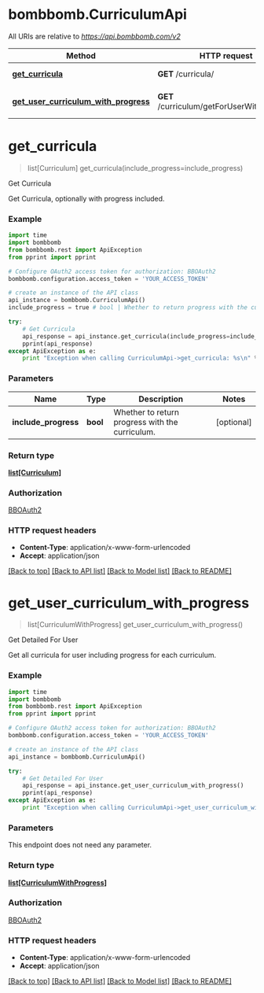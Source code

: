 # bombbomb.CurriculumApi

All URIs are relative to *https://api.bombbomb.com/v2*

Method | HTTP request | Description
------------- | ------------- | -------------
[**get_curricula**](CurriculumApi.md#get_curricula) | **GET** /curricula/ | Get Curricula
[**get_user_curriculum_with_progress**](CurriculumApi.md#get_user_curriculum_with_progress) | **GET** /curriculum/getForUserWithProgress | Get Detailed For User


# **get_curricula**
> list[Curriculum] get_curricula(include_progress=include_progress)

Get Curricula

Get Curricula, optionally with progress included.

### Example 
```python
import time
import bombbomb
from bombbomb.rest import ApiException
from pprint import pprint

# Configure OAuth2 access token for authorization: BBOAuth2
bombbomb.configuration.access_token = 'YOUR_ACCESS_TOKEN'

# create an instance of the API class
api_instance = bombbomb.CurriculumApi()
include_progress = true # bool | Whether to return progress with the curriculum. (optional)

try: 
    # Get Curricula
    api_response = api_instance.get_curricula(include_progress=include_progress)
    pprint(api_response)
except ApiException as e:
    print "Exception when calling CurriculumApi->get_curricula: %s\n" % e
```

### Parameters

Name | Type | Description  | Notes
------------- | ------------- | ------------- | -------------
 **include_progress** | **bool**| Whether to return progress with the curriculum. | [optional] 

### Return type

[**list[Curriculum]**](Curriculum.md)

### Authorization

[BBOAuth2](../README.md#BBOAuth2)

### HTTP request headers

 - **Content-Type**: application/x-www-form-urlencoded
 - **Accept**: application/json

[[Back to top]](#) [[Back to API list]](../README.md#documentation-for-api-endpoints) [[Back to Model list]](../README.md#documentation-for-models) [[Back to README]](../README.md)

# **get_user_curriculum_with_progress**
> list[CurriculumWithProgress] get_user_curriculum_with_progress()

Get Detailed For User

Get all curricula for user including progress for each curriculum.

### Example 
```python
import time
import bombbomb
from bombbomb.rest import ApiException
from pprint import pprint

# Configure OAuth2 access token for authorization: BBOAuth2
bombbomb.configuration.access_token = 'YOUR_ACCESS_TOKEN'

# create an instance of the API class
api_instance = bombbomb.CurriculumApi()

try: 
    # Get Detailed For User
    api_response = api_instance.get_user_curriculum_with_progress()
    pprint(api_response)
except ApiException as e:
    print "Exception when calling CurriculumApi->get_user_curriculum_with_progress: %s\n" % e
```

### Parameters
This endpoint does not need any parameter.

### Return type

[**list[CurriculumWithProgress]**](CurriculumWithProgress.md)

### Authorization

[BBOAuth2](../README.md#BBOAuth2)

### HTTP request headers

 - **Content-Type**: application/x-www-form-urlencoded
 - **Accept**: application/json

[[Back to top]](#) [[Back to API list]](../README.md#documentation-for-api-endpoints) [[Back to Model list]](../README.md#documentation-for-models) [[Back to README]](../README.md)

